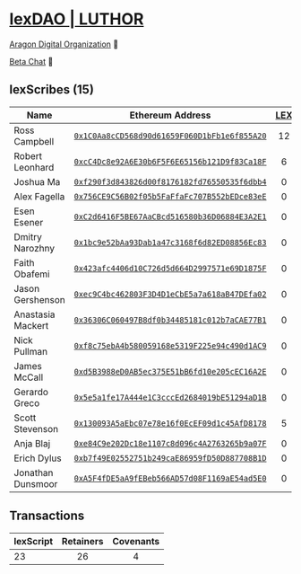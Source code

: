 # [lexDAO | LUTHOR](https://mainnet.aragon.org/#/lexdao/0x97103fda00a2b47eac669568063c00e65866a633/)

[Aragon Digital Organization](https://mainnet.aragon.org/#/lexdao/0xc191dc522672e10441bb9ee7c58946e9a8ebe4c0/) 🦅

[Beta Chat](http://13.59.183.200:3000/home) 💬

## lexScribes (15)
| Name | Ethereum Address | [LEX](https://etherscan.io/token/0x8CEDe32BbbCe5854992e151Fe215f2887E522553) | 
|----------|:-------------:|:-------------:| 
| Ross Campbell | [`0x1C0Aa8cCD568d90d61659F060D1bFb1e6f855A20`](https://etherscan.io/address/0x1c0aa8ccd568d90d61659f060d1bfb1e6f855a20) | 12 | 
| Robert Leonhard | [`0xcC4Dc8e92A6E30b6F5F6E65156b121D9f83Ca18F`](https://etherscan.io/address/0xcc4dc8e92a6e30b6f5f6e65156b121d9f83ca18f) | 6 | 
| Joshua Ma | [`0xf290f3d843826d00f8176182fd76550535f6dbb4`](https://etherscan.io/address/0xf290f3d843826d00f8176182fd76550535f6dbb4) | 0 | 
| Alex Fagella | [`0x756CE9C56B02f05b5FaFfaFc707B552bEDce83eE`](https://etherscan.io/address/0x756ce9c56b02f05b5faffafc707b552bedce83ee) | 0 | 
| Esen Esener | [`0xC2d6416F5BE67AaCBcd516580b36D06884E3A2E1`](https://etherscan.io/address/0xC2d6416F5BE67AaCBcd516580b36D06884E3A2E1) | 0 | 
| Dmitry Narozhny | [`0x1bc9e52bAa93Dab1a47c3168f6d82ED08856Ec83`](https://etherscan.io/address/0x1bc9e52bAa93Dab1a47c3168f6d82ED08856Ec83) | 0 |
| Faith Obafemi | [`0x423afc4406d10C726d5d664D2997571e69D1875F`](https://etherscan.io/address/0x423afc4406d10C726d5d664D2997571e69D1875F) | 0 |
| Jason Gershenson | [`0xec9C4bc462803F3D4D1eCbE5a7a618aB47DEfa02`](https://etherscan.io/address/0xec9C4bc462803F3D4D1eCbE5a7a618aB47DEfa02) | 0 |
| Anastasia Mackert | [`0x36306C060497B8df0b34485181c012b7aCAE77B1`](https://etherscan.io/address/0x36306C060497B8df0b34485181c012b7aCAE77B1) | 0 |
| Nick Pullman | [`0xf8c75ebA4b580059168e5319F225e94c490d1AC9`](https://etherscan.io/address/0xf8c75ebA4b580059168e5319F225e94c490d1AC9) | 0 |
| James McCall | [`0xd5B3988eD0AB5ec375E51bB6fd10e205cEC16A2E`](https://etherscan.io/address/0xd5B3988eD0AB5ec375E51bB6fd10e205cEC16A2E) | 0 |
| Gerardo Greco | [`0x5e5a1fe17A444e1C3cccEd2684019bE51294aD1B`](https://etherscan.io/address/0x5e5a1fe17A444e1C3cccEd2684019bE51294aD1B) | 0 |
| Scott Stevenson | [`0x130093A5aEbc07e78e16f0EcEF09d1c45AfD8178`](https://etherscan.io/address/0x130093A5aEbc07e78e16f0EcEF09d1c45AfD8178) | 5 |
| Anja Blaj | [`0xe84C9e202Dc18e1107c8d096c4A2763265b9a07F`](https://etherscan.io/address/0xe84C9e202Dc18e1107c8d096c4A2763265b9a07F) | 0 |
| Erich Dylus | [`0xb7f49E02552751b249caE86959fD50D887708B1D`](https://etherscan.io/address/0xb7f49E02552751b249caE86959fD50D887708B1D) | 0 |
| Jonathan Dunsmoor | [`0xA5F4fDE5aA9fEBeb566AD57d08F1169aE54ad5E0`](https://etherscan.io/address/0xA5F4fDE5aA9fEBeb566AD57d08F1169aE54ad5E0) | 0 |

## Transactions

| lexScript | Retainers | Covenants | 
|----------|:-------------:|:-------------:| 
| 23 | 26 | 4 |
